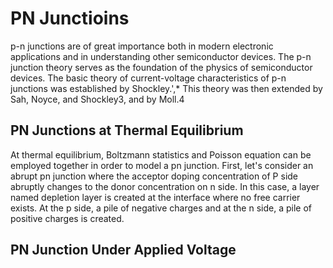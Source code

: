 # PN Junctioins
p-n junctions are of great importance both in modern electronic applications and in understanding other semiconductor devices. The p-n junction theory serves as the
foundation of the physics of semiconductor devices. The basic theory of current-voltage characteristics of p-n junctions was established by Shockley.',* This theory
was then extended by Sah, Noyce, and Shockley3, and by Moll.4

## PN Junctions at Thermal Equilibrium
At thermal equilibrium, Boltzmann statistics and Poisson equation can be employed together in order to model a pn junction. First, let's consider an abrupt pn junction where the acceptor doping concentration of P side abruptly changes to the donor concentration on n side. In this case, a layer named depletion layer is created at the interface where no free carrier exists. At the p side, a pile of negative charges and at the n side, a pile of positive charges is created.   
## PN Junction Under Applied Voltage
